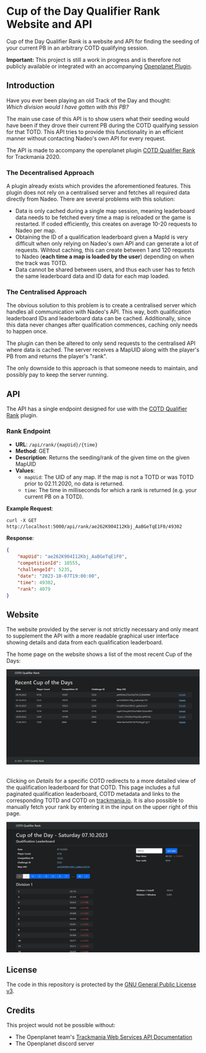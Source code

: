 # Cup of the Day Qualifier Rank<br>Website and API

Cup of the Day Qualifier Rank is a website and API for finding the seeding 
of your current PB in an arbitrary COTD qualifying session.

__Important:__ This project is still a work in progress and is therefore not
publicly available or integrated with an accompanying
[Openplanet Plugin](https://github.com/haakon8855/COTD-qualifier-rank).

## Introduction

Have you ever been playing an old Track of the Day and thought:  
_Which division would I have gotten with this PB?_

The main use case of this API is to show users what their seeding would have
been if they drove their current PB during the COTD qualifying session for
that TOTD.
This API tries to provide this functionality in an efficient manner without
contacting Nadeo's own API for every request.

The API is made to accompany the 
openplanet plugin 
[COTD Qualifier Rank](https://github.com/haakon8855/COTD-qualifier-rank)
for Trackmania 2020. 

### The Decentralised Approach
A plugin already exists which provides the aforementioned features. This plugin
does not rely on a centralised server and fetches all
required data directly from Nadeo. There are several problems with this
solution:

- Data is only cached during a single map session, meaning leaderboard data
  needs to be fetched every time a map is reloaded or the game is restarted. 
  If coded efficiently, this creates on average 10-20 requests to Nadeo per map.
- Obtaining the ID of a qualification leaderboard given a MapId is very
  difficult when only relying on Nadeo's own API and can generate a lot of
  requests. Wihtout caching, this can create between 1 and 120 requests to
  Nadeo (__each time a map is loaded by the user__) depending on when the track
  was TOTD.
- Data cannot be shared between users, and thus each user has to fetch the same
  leaderboard data and ID data for each map loaded.

### The Centralised Approach

The obvious solution to this problem is to create a centralised server which
handles all communication with Nadeo's API. This way, both qualification 
leaderboard IDs and leaderboard data can be cached. Additionally, since this
data never changes after qualification commences, caching only needs to happen
once.

The plugin can then be altered to only send requests to the centralised API
where data is cached. The server receives a MapUID along with the player's PB
from and returns the player's "rank".

The only downside to this approach is that someone needs to maintain, and
possibly pay to keep the server running.

## API

The API has a single endpoint designed for use with the 
[COTD Qualifier Rank](https://github.com/haakon8855/COTD-qualifier-rank)
plugin. 

### Rank Endpoint
- **URL**: `/api/rank/{mapUid}/{time}`
- **Method**: GET
- **Description**: Returns the seeding/rank of the given time
  on the given MapUID 
- **Values**:
  - `mapUid`: The UID of any map. If the map is not a TOTD or was TOTD prior to 02.11.2020, no data is returned.
  - `time`: The time in milliseconds for which a rank is returned (e.g. your current PB on a TOTD).

**Example Request**:

```shell
curl -X GET http://localhost:5000/api/rank/ae262K904I12Kbj_AaBGeTqE1F0/49302
```

 **Response**:

```json
{
    "mapUid": "ae262K904I12Kbj_AaBGeTqE1F0",
    "competitionId": 10555,
    "challengeId": 5235,
    "date": "2023-10-07T19:00:00",
    "time": 49302,
    "rank": 4079
}
```

## Website

The website provided by the server is not strictly necessary and only meant to
supplement the API with a more readable graphical user interface showing
details and data from each qualification leaderboard.

The home page on the website shows a list of the most recent Cup of the Days:

<img src="img/web-index.png" alt="Landing page on website showing a list of the most recent COTDs" width="700"/>

<br>Clicking on _Details_ for a specific COTD redirects to a more detailed
view of the qualification leaderboard for that COTD. This page includes a full
paginated qualification leaderboard, COTD metadata and links to the
corresponding TOTD and COTD on [trackmania.io](trackmania.io). It is also
possible to manually fetch your rank by entering it in the input on the upper
right of this page.

<img src="img/web-details.png" alt="Detailed view of a specific COTD qualification leaderboard" width="700"/>

## License
The code in this repository is protected by the [GNU General Public License v3](./LICENSE).

## Credits

This project would not be possible without:
- The Openplanet team's [Trackmania Web Services API Documentation](https://webservices.openplanet.dev/)
- The Openplanet discord server
